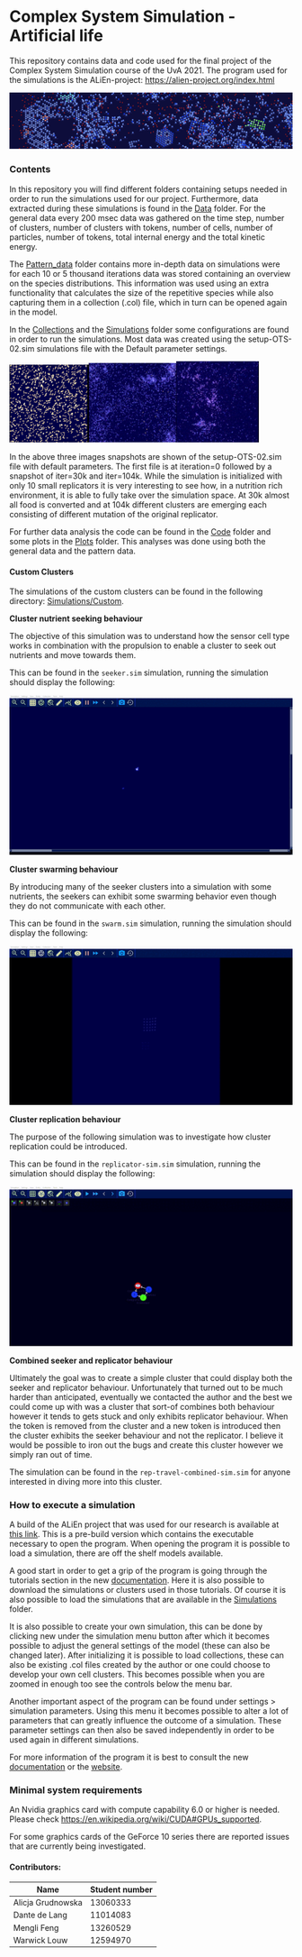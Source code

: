 # Complex System Simulation - Artificial life

This repository contains data and code used for the final project of the Complex System Simulation course of the UvA 2021. The program used for the simulations is the ALiEn-project: https://alien-project.org/index.html

![sim9b-large](Plots/Additional_Media/sim9b-large.png)

### Contents

In this repository you will find different folders containing setups needed in order to run the simulations used for our project. Furthermore, data extracted during these simulations is found in the [Data](https://github.com/DCCdelang/CSS_Alien/tree/main/Data) folder. For the general data every 200 msec data was gathered on the time step, number of clusters, number of clusters with tokens, number of cells, number of particles, number of tokens, total internal energy and the total kinetic energy.

The [Pattern_data](https://github.com/DCCdelang/CSS_Alien/tree/main/Pattern_data) folder contains more in-depth data on simulations were for each 10 or 5 thousand iterations data was stored containing an overview on the species distributions. This information was used using an extra functionality that calculates the size of the repetitive species while also capturing them in a collection (.col) file, which in turn can be opened again in the model.

In the [Collections](https://github.com/DCCdelang/CSS_Alien/tree/main/Collections) and the [Simulations](https://github.com/DCCdelang/CSS_Alien/tree/main/Simulations) folder some configurations are found in order to run the simulations. Most data was created using the setup-OTS-02.sim simulations file with the Default parameter settings.

<img src="Plots\Additional_Media\OTS_2_Default_start.PNG" width= 28% /><img src="Plots\Additional_Media\OTS_2_Default_30k.PNG" width= 31% /><img src="Plots\Additional_Media\OTS_2_Default_104k.PNG" width= 29% />

In the above three images snapshots are shown of the setup-OTS-02.sim file with default parameters. The first file is at iteration=0 followed by a snapshot of iter=30k and iter=104k. While the simulation is initialized with only 10 small replicators it is very interesting to see how, in a nutrition rich environment, it is able to fully take over the simulation space. At 30k almost all food is converted and at 104k different clusters are emerging each consisting of different mutation of the original replicator. 

For further data analysis the code can be found in the [Code](https://github.com/DCCdelang/CSS_Alien/tree/main/Code) folder and some plots in the [Plots](https://github.com/DCCdelang/CSS_Alien/tree/main/Plots) folder. This analyses was done using both the general data and the pattern data.

#### **Custom Clusters**

The simulations of the custom clusters can be found in the following directory: [Simulations/Custom](Simulations/Custom).

**Cluster nutrient seeking behaviour**

The objective of this simulation was to understand how the sensor cell type works in combination with the
propulsion to enable a cluster to seek out nutrients and move towards them.

This can be found in the `seeker.sim` simulation, running the simulation should display the following:

![](Plots/Additional_Media/swmr.gif)

**Cluster swarming behaviour**

By introducing many of the seeker clusters into a simulation with some nutrients, the seekers can exhibit some swarming behavior
even though they do not communicate with each other.

This can be found in the `swarm.sim` simulation, running the simulation should display the following:

![](Plots/Additional_Media/swarm.gif)

**Cluster replication behaviour**

The purpose of the following simulation was to investigate how cluster replication could be introduced.

This can be found in the `replicator-sim.sim` simulation, running the simulation should display the following:

![](Plots/Additional_Media/replicator.gif)

**Combined seeker and replicator behaviour**

Ultimately the goal was to create a simple cluster that could display both the seeker and replicator behaviour.
Unfortunately that turned out to be much harder than anticipated, eventually we contacted the author and the
best we could come up with was a cluster that sort-of combines both behaviour however it tends to gets stuck and only
exhibits replicator behaviour. When the token is removed from the cluster and a new token is introduced then
the cluster exhibits the seeker behaviour and not the replicator. I believe it would be possible to iron out
the bugs and create this cluster however we simply ran out of time.

The simulation can be found in the `rep-travel-combined-sim.sim` for anyone interested in diving more into this
cluster.

### How to execute a simulation

A build of the ALiEn project that was used for our research is available at [this link](http://alien-project.org/files/build_develop_branch.zip). This is a pre-build version which contains the executable necessary to open the program. When opening the program it is possible to load a simulation, there are off the shelf models available. 

A good start in order to get a grip of the program is going through the tutorials section in the new [documentation](https://alien-project.org/documentation/Introduction.html). Here it is also possible to download the simulations or clusters used in those tutorials.  Of course it is also possible to load the simulations that are available in the [Simulations](https://github.com/DCCdelang/CSS_Alien/tree/main/Simulations) folder. 

It is also possible to create your own simulation, this can be done by clicking new under the simulation menu button after which it becomes possible to adjust the general settings of the model (these can also be changed later). After initializing it is possible to load collections, these can also be existing .col files created by the author or one could choose to develop your own cell clusters. This becomes possible when you are zoomed in enough too see the controls below the menu bar. 

Another important aspect of the program can be found under settings > simulation parameters. Using this menu it becomes possible to alter a lot of parameters that can greatly influence the outcome of a simulation. These parameter settings can then also be saved independently in order to be used again in different simulations. 

For more information of the program it is best to consult the new [documentation](https://alien-project.org/documentation/Introduction.html) or the [website](https://alien-project.org/index.html).

### Minimal system requirements

An Nvidia graphics card with compute capability 6.0 or higher is needed. Please check https://en.wikipedia.org/wiki/CUDA#GPUs_supported.

For some graphics cards of the GeForce 10 series there are reported issues that are currently being investigated.

#### Contributors:

| Name | Student number |
|------|----------------|
| Alicja Grudnowska | 13060333 |
| Dante de Lang | 11014083 |
| Mengli Feng | 13260529 |
| Warwick Louw | 12594970 |
